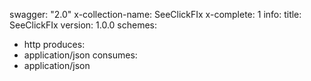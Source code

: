 swagger: "2.0"
x-collection-name: SeeClickFIx
x-complete: 1
info:
  title: SeeClickFIx
  version: 1.0.0
schemes:
- http
produces:
- application/json
consumes:
- application/json